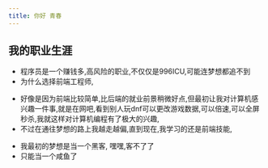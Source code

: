 ```yaml
---
title: 你好 青春
---
```


## 我的职业生涯
* 程序员是一个赚钱多,高风险的职业,不仅仅是996ICU,可能连梦想都追不到
* 为什么选择前端工程师,
 - 好像是因为前端比较简单,比后端的就业前景稍微好点,但最初让我对计算机感兴趣一件事,就是在网吧,看到别人玩dnf可以更改游戏数据,可以倍速,可以全屏秒杀,我就这样对计算机编程有了极大的兴趣,
 - 不过在通往梦想的路上我越走越偏,直到现在,我学习的还是前端技能,
* 我最初的梦想是当一个黑客, 嘿嘿,客不了了
* 只能当一个咸鱼了